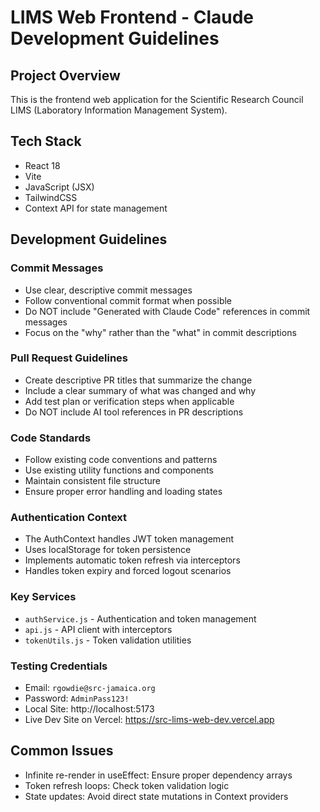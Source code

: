 # LIMS Web Frontend - Claude Development Guidelines

## Project Overview

This is the frontend web application for the Scientific Research Council LIMS (Laboratory Information Management System).

## Tech Stack

- React 18
- Vite
- JavaScript (JSX)
- TailwindCSS
- Context API for state management

## Development Guidelines

### Commit Messages

- Use clear, descriptive commit messages
- Follow conventional commit format when possible
- Do NOT include "Generated with Claude Code" references in commit messages
- Focus on the "why" rather than the "what" in commit descriptions

### Pull Request Guidelines

- Create descriptive PR titles that summarize the change
- Include a clear summary of what was changed and why
- Add test plan or verification steps when applicable
- Do NOT include AI tool references in PR descriptions

### Code Standards

- Follow existing code conventions and patterns
- Use existing utility functions and components
- Maintain consistent file structure
- Ensure proper error handling and loading states

### Authentication Context

- The AuthContext handles JWT token management
- Uses localStorage for token persistence
- Implements automatic token refresh via interceptors
- Handles token expiry and forced logout scenarios

### Key Services

- `authService.js` - Authentication and token management
- `api.js` - API client with interceptors
- `tokenUtils.js` - Token validation utilities

### Testing Credentials

- Email: `rgowdie@src-jamaica.org`
- Password: `AdminPass123!`
- Local Site: http://localhost:5173
- Live Dev Site on Vercel: https://src-lims-web-dev.vercel.app

## Common Issues

- Infinite re-render in useEffect: Ensure proper dependency arrays
- Token refresh loops: Check token validation logic
- State updates: Avoid direct state mutations in Context providers
